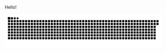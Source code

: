 Hello!



![snake gif](https://github.com/Nupur-Gudigar/Nupur-Gudigar/blob/output/github-snake-dark.svg)

<!--
**Nupur-Gudigar/Nupur-Gudigar** is a ✨ _special_ ✨ repository because its `README.md` (this file) appears on your GitHub profile.

Here are some ideas to get you started:
![chromedino](https://github.com/user-attachments/assets/7620c747-753f-4d12-939d-37e4a5b5d9b6)
- 🔭 I’m currently working on ...
- 🌱 I’m currently learning ...
- 👯 I’m looking to collaborate on ...
- 🤔 I’m looking for help with ...
- 💬 Ask me about ...
- 📫 How to reach me: ...
- 😄 Pronouns: ...
- ⚡ Fun fact: ...
-->

